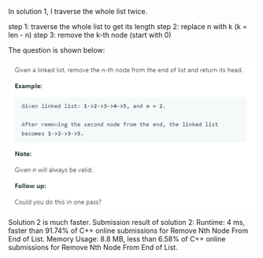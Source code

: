 In solution 1, I traverse the whole list twice.

step 1: traverse the whole list to get its length
step 2: replace n with k (k = len - n)
step 3: remove the k-th node (start with 0)

The question is shown below:

![image](https://github.com/MingCheng991129/Solutions-to-Leetcode-Problems/blob/master/19.%20Remove%20Nth%20Node%20From%20End%20of%20List/question.png)


Solution 2 is much faster. 
Submission result of solution 2:
Runtime: 4 ms, faster than 91.74% of C++ online submissions for Remove Nth Node From End of List.
Memory Usage: 8.8 MB, less than 6.58% of C++ online submissions for Remove Nth Node From End of List.

